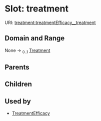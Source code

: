 
# Slot: treatment




URI: [treatment:treatmentEfficacy__treatment](http://w3id.org/ontogpt/treatments/treatmentEfficacy__treatment)


## Domain and Range

None &#8594;  <sub>0..1</sub> [Treatment](Treatment.md)

## Parents


## Children


## Used by

 * [TreatmentEfficacy](TreatmentEfficacy.md)
